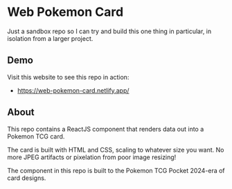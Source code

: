 # Web Pokemon Card

Just a sandbox repo so I can try and build this one thing in particular, in isolation from a larger project.

## Demo

Visit this website to see this repo in action:

- https://web-pokemon-card.netlify.app/

## About

This repo contains a ReactJS component that renders data out into a Pokemon TCG card.

The card is built with HTML and CSS, scaling to whatever size you want. No more JPEG artifacts or pixelation from poor image resizing!

The component in this repo is built to the Pokemon TCG Pocket 2024-era of card designs.